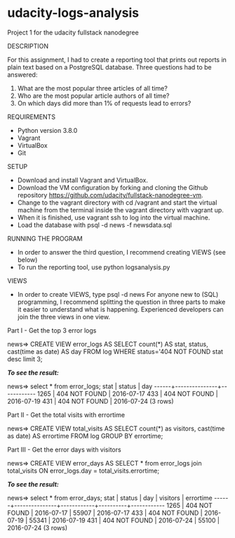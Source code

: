 # udacity-logs-analysis
Project 1 for the udacity fullstack nanodegree

DESCRIPTION

For this assignment, I had to create a reporting tool that prints out reports in plain text based on a PostgreSQL database. Three questions had to be answered:
1. What are the most popular three articles of all time?
2. Who are the most popular article authors of all time?
3. On which days did more than 1% of requests lead to errors?

REQUIREMENTS

* Python version 3.8.0
* Vagrant
* VirtualBox
* Git

SETUP

- Download and install Vagrant and VirtualBox.
- Download the VM configuration by forking and cloning the Github repository https://github.com/udacity/fullstack-nanodegree-vm.
- Change to the vagrant directory with cd /vagrant and start the virtual machine from the terminal inside the vagrant directory with vagrant up.
- When it is finished, use vagrant ssh to log into the virtual machine.
- Load the database with psql -d news -f newsdata.sql

RUNNING THE PROGRAM

- In order to answer the third question, I recommend creating VIEWS (see below)
- To run the reporting tool, use python logsanalysis.py

VIEWS

* In order to create VIEWS, type psql -d news
For anyone new to (SQL) programming, I recommend splitting the question in three parts to make it easier to understand what is happening. Experienced developers can join the three views in one view.

Part I - Get the top 3 error logs

news=> CREATE VIEW error_logs AS SELECT count(*) AS stat, status, cast(time as date) AS day FROM log WHERE status='404 NOT FOUND stat desc limit 3;

***To see the result:***
 
news=> select * from error_logs;
 stat |    status     |    day
------+---------------+------------
 1265 | 404 NOT FOUND | 2016-07-17
  433 | 404 NOT FOUND | 2016-07-19
  431 | 404 NOT FOUND | 2016-07-24
(3 rows)

Part II - Get the total visits with errortime

news=> CREATE VIEW total_visits AS SELECT count(*) as visitors, cast(time as date) AS errortime FROM log GROUP BY errortime;

Part III - Get the error days with visitors

news=> CREATE VIEW error_days AS SELECT * from error_logs join total_visits ON error_logs.day = total_visits.errortime;

***To see the result:***

news=> select * from error_days;
 stat |    status     |    day     | visitors | errortime
------+---------------+------------+----------+------------
 1265 | 404 NOT FOUND | 2016-07-17 |    55907 | 2016-07-17
  433 | 404 NOT FOUND | 2016-07-19 |    55341 | 2016-07-19
  431 | 404 NOT FOUND | 2016-07-24 |    55100 | 2016-07-24
(3 rows)





